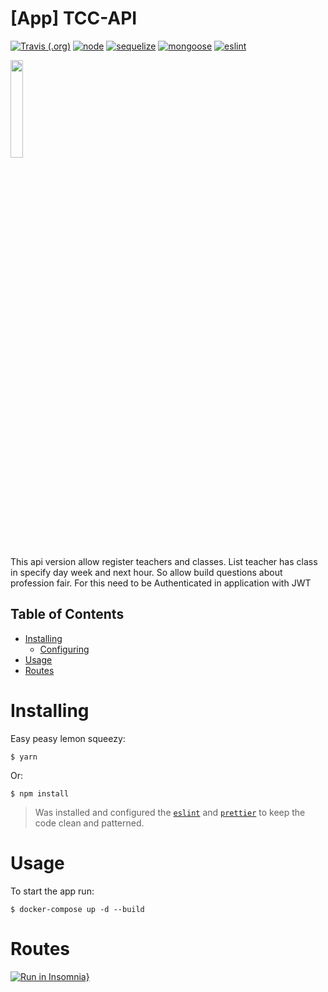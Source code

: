# [App] TCC-API
[![Travis (.org)](https://img.shields.io/travis/DiegoVictor/ecoleta-app?logo=travis&style=flat-square)](https://travis-ci.org/DiegoVictor/ecoleta-app)
[![node](https://img.shields.io/badge/node-%3E%3D%2013-green)](https://nodejs.org/en/)
[![sequelize](https://img.shields.io/badge/sequelize-%3E%3D%205.21.5-blue)](https://sequelize.org/)
[![mongoose](https://img.shields.io/badge/mongoose-%3E%3D%205.9.17-yellowgreen)](https://mongoosejs.com/)
[![eslint](https://img.shields.io/badge/eslint-6.8.0-4b32c3?style=flat-square&logo=eslint)](https://eslint.org/)

<img src="https://imagens.unisanta.br/logos/logo.jpg" width="20%">

This api version allow register teachers and classes. List teacher has class in specify day week and next hour. So allow build questions about profession fair. For this need to be Authenticated in application with JWT


## Table of Contents
* [Installing](#installing)
  * [Configuring](#configuring)
* [Usage](#usage)
* [Routes](#routes)
# Installing
Easy peasy lemon squeezy:
```
$ yarn
```
Or:
```
$ npm install
```

> Was installed and configured the [`eslint`](https://eslint.org/) and [`prettier`](https://prettier.io/) to keep the code clean and patterned.
# Usage
To start the app run:
```
$ docker-compose up -d --build
```
# Routes

[![Run in Insomnia}](https://insomnia.rest/images/run.svg)](https://insomnia.rest/run/?label=Test%20in%20Insomnia&uri=https%3A%2F%2Fraw.githubusercontent.com%2Fvinistrauss%2Ftcc-api%2Fmaster%2Fexport.json)
